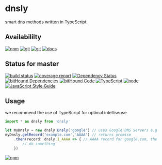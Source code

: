 # dnsly
smart dns methods written in TypeScript

## Availabililty
[![npm](https://push.rocks/assets/repo-button-npm.svg)](https://www.npmjs.com/package/dnsly)
[![git](https://push.rocks/assets/repo-button-git.svg)](https://gitlab.com/pushrocks/dnsly)
[![git](https://push.rocks/assets/repo-button-mirror.svg)](https://github.com/pushrocks/dnsly)
[![docs](https://push.rocks/assets/repo-button-docs.svg)](https://pushrocks.gitlab.io/dnsly/)

## Status for master
[![build status](https://gitlab.com/pushrocks/dnsly/badges/master/build.svg)](https://gitlab.com/pushrocks/dnsly/commits/master)
[![coverage report](https://gitlab.com/pushrocks/dnsly/badges/master/coverage.svg)](https://gitlab.com/pushrocks/dnsly/commits/master)
[![Dependency Status](https://david-dm.org/pushrocks/dnsly.svg)](https://david-dm.org/pushrocks/dnsly)
[![bitHound Dependencies](https://www.bithound.io/github/pushrocks/dnsly/badges/dependencies.svg)](https://www.bithound.io/github/pushrocks/dnsly/master/dependencies/npm)
[![bitHound Code](https://www.bithound.io/github/pushrocks/dnsly/badges/code.svg)](https://www.bithound.io/github/pushrocks/dnsly)
[![TypeScript](https://img.shields.io/badge/TypeScript-2.x-blue.svg)](https://nodejs.org/dist/latest-v6.x/docs/api/)
[![node](https://img.shields.io/badge/node->=%206.x.x-blue.svg)](https://nodejs.org/dist/latest-v6.x/docs/api/)
[![JavaScript Style Guide](https://img.shields.io/badge/code%20style-standard-brightgreen.svg)](http://standardjs.com/)

## Usage
we recommend the use of TypeScript for optimal intellisense
```javascript
import * as dnsly from 'dnsly'

let myDnsly = new dnsly.Dnsly('google') // uses Google DNS Servers e.g 8.8.8.8
myDnsly.getRecord('example.com','AAAA') // returns promise
    .then(record: dnsly.I_AAAA => { // AAAA record for google.com, the I_AAAA will give you proper typings for the record return type
        // do something 
    })
```

[![npm](https://push.rocks/assets/repo-header.svg)](https://push.rocks)
